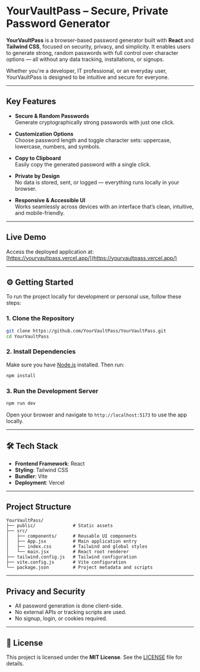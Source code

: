 # YourVaultPass – Secure, Private Password Generator

**YourVaultPass** is a browser-based password generator built with **React** and **Tailwind CSS**, focused on security, privacy, and simplicity. It enables users to generate strong, random passwords with full control over character options — all without any data tracking, installations, or signups.

Whether you're a developer, IT professional, or an everyday user, YourVaultPass is designed to be intuitive and secure for everyone.

---

##  Key Features

- **Secure & Random Passwords**  
  Generate cryptographically strong passwords with just one click.

- **Customization Options**  
  Choose password length and toggle character sets: uppercase, lowercase, numbers, and symbols.

- **Copy to Clipboard**  
  Easily copy the generated password with a single click.

- **Private by Design**  
  No data is stored, sent, or logged — everything runs locally in your browser.

- **Responsive & Accessible UI**  
  Works seamlessly across devices with an interface that’s clean, intuitive, and mobile-friendly.

---

##  Live Demo

Access the deployed application at:  
 [https://yourvaultpass.vercel.app/](https://yourvaultpass.vercel.app/)

---

## ⚙️ Getting Started

To run the project locally for development or personal use, follow these steps:

### 1. Clone the Repository

```bash
git clone https://github.com/YourVaultPass/YourVaultPass.git
cd YourVaultPass
```

### 2. Install Dependencies

Make sure you have [Node.js](https://nodejs.org/) installed. Then run:

```bash
npm install
```

### 3. Run the Development Server

```bash
npm run dev
```

Open your browser and navigate to `http://localhost:5173` to use the app locally.

---

## 🛠 Tech Stack

- **Frontend Framework**: React
- **Styling**: Tailwind CSS
- **Bundler**: Vite
- **Deployment**: Vercel

---

##  Project Structure

```
YourVaultPass/
├── public/              # Static assets
├── src/
│   ├── components/      # Reusable UI components
│   ├── App.jsx          # Main application entry
│   ├── index.css        # Tailwind and global styles
│   └── main.jsx         # React root renderer
├── tailwind.config.js   # Tailwind configuration
├── vite.config.js       # Vite configuration
└── package.json         # Project metadata and scripts
```

---

##  Privacy and Security

- All password generation is done client-side.
- No external APIs or tracking scripts are used.
- No signup, login, or cookies required.

---

## 📄 License

This project is licensed under the **MIT License**. See the [LICENSE](./LICENSE) file for details.
